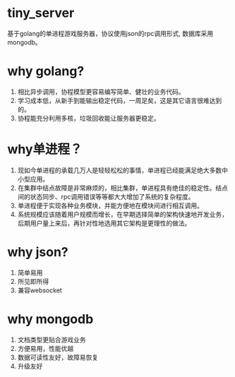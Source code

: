 # tiny_server
基于golang的单进程游戏服务器，协议使用json的rpc调用形式, 数据库采用mongodb。 

# why golang?
1. 相比异步调用，协程模型更容易编写简单、健壮的业务代码。
2. 学习成本低，从新手到能输出稳定代码，一周足矣，这是其它语言很难达到的。
3. 协程能充分利用多核，垃圾回收能让服务器更稳定。

# why单进程？
1. 现如今单进程的承载几万人是轻轻松松的事情，单进程已经能满足绝大多数中小型应用。
2. 在集群中结点故障是非常麻烦的，相比集群，单进程具有绝佳的稳定性。结点间的状态同步、rpc调用错误等等都大大增加了系统的复杂程度。
3. 单进程便于实现各种业务模块，并能方便地在模块间进行相互调用。
4. 系统规模应该随着用户规模而增长，在早期选择简单的架构快速地开发业务，后期用户量上来后，再针对性地选用其它架构是更理性的做法。

# why json?
1. 简单易用
2. 所见即所得
3. 兼容websocket

# why mongodb
1. 文档类型更贴合游戏业务
2. 方便易用，性能优越
3. 数据可读性友好，故障易恢复
4. 升级友好
